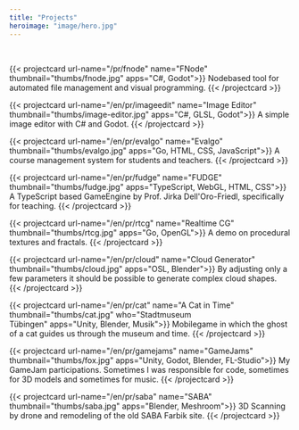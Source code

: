 ```yaml
---
title: "Projects"
heroimage: "image/hero.jpg"
---
```

<br>


{{< projectcard url-name="/pr/fnode" name="FNode" thumbnail="thumbs/fnode.jpg" apps="C#, Godot">}}
Nodebased tool for automated file management and visual programming.
{{< /projectcard >}}

{{< projectcard url-name="/en/pr/imageedit" name="Image Editor" thumbnail="thumbs/image-editor.jpg" apps="C#, GLSL, Godot">}}
A simple image editor with C# and Godot.
{{< /projectcard >}}

{{< projectcard url-name="/en/pr/evalgo" name="Evalgo" thumbnail="thumbs/evalgo.jpg" apps="Go, HTML, CSS, JavaScript">}}
A course management system for students and teachers.
{{< /projectcard >}}

{{< projectcard url-name="/en/pr/fudge" name="FUDGE" thumbnail="thumbs/fudge.jpg" apps="TypeScript, WebGL, HTML, CSS">}}
A TypeScript based GameEngine by Prof. Jirka Dell'Oro-Friedl, specifically for teaching.
{{< /projectcard >}}

{{< projectcard url-name="/en/pr/rtcg" name="Realtime CG" thumbnail="thumbs/rtcg.jpg" apps="Go, OpenGL">}}
A demo on procedural textures and fractals.
{{< /projectcard >}}

{{< projectcard url-name="/en/pr/cloud" name="Cloud Generator" thumbnail="thumbs/cloud.jpg" apps="OSL, Blender">}}
By adjusting only a few parameters it should be possible to generate complex cloud shapes.
{{< /projectcard >}}

{{< projectcard url-name="/en/pr/cat" name="A Cat in Time" thumbnail="thumbs/cat.jpg" who="Stadtmuseum<br>Tübingen" apps="Unity, Blender, Musik">}}
Mobilegame in which the ghost of a cat guides us through the museum and time.
{{< /projectcard >}}

{{< projectcard url-name="/en/pr/gamejams" name="GameJams" thumbnail="thumbs/fox.jpg" apps="Unity, Godot, Blender, FL-Studio">}}
My GameJam participations. Sometimes I was responsible for code, sometimes for 3D models and sometimes for music.
{{< /projectcard >}}
<!--
{{< projectcard url-name="tattoo" name="Tattoo Intros" thumbnail="thumbs/tattoo.jpg" apps="Blender">}}
Intros für einen Online Kurs zum Thema Tattoo Art.
{{< /projectcard >}}
-->
{{< projectcard url-name="/en/pr/saba" name="SABA" thumbnail="thumbs/saba.jpg" apps="Blender, Meshroom">}}
3D Scanning by drone and remodeling of the old SABA Farbik site.
{{< /projectcard >}}


<style>
  .page {
    width: 100%;
    max-width: 1400px !important;
    padding-right: 120px !important;
}

.shadow {
  box-shadow: 8px 5px 20px #1114;
}

.lg-sub-html {
  display: none !important;
}

@media screen and (max-width: 960px) {
    .page {
    width: 100%;
    max-width: 100% !important;
    padding-right: 20px !important;
    }
}

hr {
  margin-top: 35px !important;
}

</style>
 